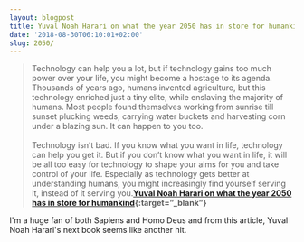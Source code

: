 ```yaml
---
layout: blogpost
title: Yuval Noah Harari on what the year 2050 has in store for humankind
date: '2018-08-30T06:10:01+02:00'
slug: 2050/
---
```

>Technology can help you a lot, but if technology gains too much power over your life, you might become a hostage to its agenda. Thousands of years ago, humans invented agriculture, but this technology enriched just a tiny elite, while enslaving the majority of humans. Most people found themselves working from sunrise till sunset plucking weeds, carrying water buckets and harvesting corn under a blazing sun. It can happen to you too.
<br /><br />
Technology isn’t bad. If you know what you want in life, technology can help you get it. But if you don’t know what you want in life, it will be all too easy for technology to shape your aims for you and take control of your life. Especially as technology gets better at understanding humans, you might increasingly find yourself serving it, instead of it serving you.**[Yuval Noah Harari on what the year 2050 has in store for humankind](https://www.wired.co.uk/article/yuval-noah-harari-extract-21-lessons-for-the-21st-century?utm_source=offscreenmag_com&utm_medium=email&utm_campaign=newsletter){:target=”_blank”}**

I'm a huge fan of both Sapiens and Homo Deus and from this article, Yuval Noah Harari's next book seems like another hit.
